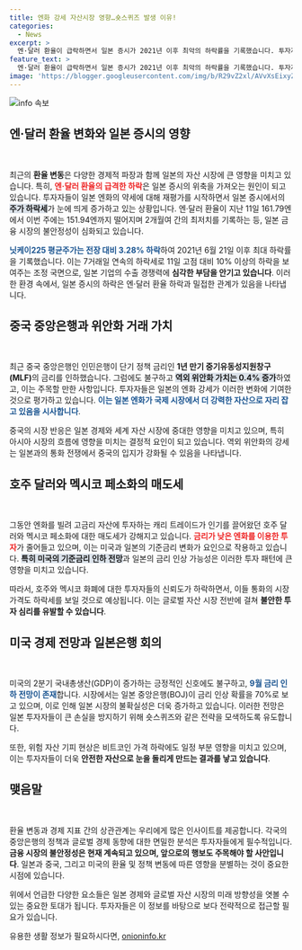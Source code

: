 ```yaml
---
title: 엔화 강세 자산시장 영향…숏스퀴즈 발생 이유!
categories:
  - News
excerpt: >
  엔·달러 환율이 급락하면서 일본 증시가 2021년 이후 최악의 하락률을 기록했습니다. 투자자들은 변화하는 시장에 재조정 중이며, 금리 인상 가능성도 점쳐지고 있습니다. 이번 변동성이 시장 전반에 미치는 영향은? 클릭해 보세요!
feature_text: >
  엔·달러 환율이 급락하면서 일본 증시가 2021년 이후 최악의 하락률을 기록했습니다. 투자자들은 변화하는 시장에 재조정 중이며, 금리 인상 가능성도 점쳐지고 있습니다. 이번 변동성이 시장 전반에 미치는 영향은? 클릭해 보세요!
image: 'https://blogger.googleusercontent.com/img/b/R29vZ2xl/AVvXsEixyZcFfHzMRdzZMjFBmAUKJYCLCGyLL1o632UiGVXcaFdKo_bkvkuCioo0uUKlGfBVcT3P84aROyZIXSBEx3Aw5nCQ3pTgDom1WDC4m8eifvWiAmWEEVb4x6G_l8C0QH225ldMjyaFvpxGEBGNO37VmDTDMHGhJPq73UglMfDca1-0aw/s1600/blogspot.png'
---
```


<p><img src="https://blogger.googleusercontent.com/img/b/R29vZ2xl/AVvXsEixyZcFfHzMRdzZMjFBmAUKJYCLCGyLL1o632UiGVXcaFdKo_bkvkuCioo0uUKlGfBVcT3P84aROyZIXSBEx3Aw5nCQ3pTgDom1WDC4m8eifvWiAmWEEVb4x6G_l8C0QH225ldMjyaFvpxGEBGNO37VmDTDMHGhJPq73UglMfDca1-0aw/s1600/blogspot.png" alt="info 속보" /></p>

<h2 data-ke-size="size26">엔·달러 환율 변화와 일본 증시의 영향</h2>

<p data-ke-size="size16">&nbsp;</p>

<p>최근의 <b>환율 변동</b>은 다양한 경제적 파장과 함께 일본의 자산 시장에 큰 영향을 미치고 있습니다. 특히, <b><span style="color: #ee2323;">엔·달러 환율의 급격한 하락</span></b>은 일본 증시의 위축을 가져오는 원인이 되고 있습니다. 투자자들이 일본 엔화의 약세에 대해 재평가를 시작하면서 일본 증시에서의 <b><span style="background-color: #21538527;">주가 하락세</span></b>가 눈에 띄게 증가하고 있는 상황입니다. 엔·달러 환율이 지난 11일 161.79엔에서 이번 주에는 151.94엔까지 떨어지며 2개월여 간의 최저치를 기록하는 등, 일본 금융 시장의 불안정성이 심화되고 있습니다. </p>

<p><b><span style="color: #1a5490;">닛케이225 평균주가는 전장 대비 3.28% 하락</span></b>하여 2021년 6월 21일 이후 최대 하락률을 기록했습니다. 이는 7거래일 연속의 하락세로 11일 고점 대비 10% 이상의 하락을 보여주는 조정 국면으로, 일본 기업의 수출 경쟁력에 <b>심각한 부담을 안기고 있습니다</b>. 이러한 환경 속에서, 일본 증시의 하락은 엔·달러 환율 하락과 밀접한 관계가 있음을 나타냅니다.</p>

<h2 data-ke-size="size26">중국 중앙은행과 위안화 거래 가치</h2>

<p data-ke-size="size16">&nbsp;</p>

<p>최근 중국 중앙은행인 인민은행이 단기 정책 금리인 <b>1년 만기 중기유동성지원창구(MLF)</b>의 금리를 인하했습니다. 그럼에도 불구하고 <b><span style="background-color: #21538527;">역외 위안화 가치는 0.4% 증가</span></b>하였고, 이는 주목할 만한 사항입니다. 투자자들은 일본의 엔화 강세가 이러한 변화에 기여한 것으로 평가하고 있습니다. <b><span style="color: #1a5490;">이는 일본 엔화가 국제 시장에서 더 강력한 자산으로 자리 잡고 있음을 시사합니다</span></b>.</p>

<p>중국의 시장 반응은 일본 경제와 세계 자산 시장에 중대한 영향을 미치고 있으며, 특히 아시아 시장의 흐름에 영향을 미치는 결정적 요인이 되고 있습니다. 역외 위안화의 강세는 일본과의 통화 전쟁에서 중국의 입지가 강화될 수 있음을 나타냅니다.</p>

<h2 data-ke-size="size26">호주 달러와 멕시코 페소화의 매도세</h2>

<p data-ke-size="size16">&nbsp;</p>

<p>그동안 엔화를 빌려 고금리 자산에 투자하는 캐리 트레이드가 인기를 끌어왔던 호주 달러와 멕시코 페소화에 대한 매도세가 강해지고 있습니다. <b><span style="color: #ee2323;">금리가 낮은 엔화를 이용한 투자</span></b>가 줄어들고 있으며, 이는 미국과 일본의 기준금리 변화가 요인으로 작용하고 있습니다. <b><span style="background-color: #21538527;">특히 미국의 기준금리 인하 전망</span></b>과 일본의 금리 인상 가능성은 이러한 투자 패턴에 큰 영향을 미치고 있습니다.</p>

<p>따라서, 호주와 멕시코 화폐에 대한 투자자들의 신뢰도가 하락하면서, 이들 통화의 시장가격도 하락세를 보일 것으로 예상됩니다. 이는 글로벌 자산 시장 전반에 걸쳐 <b>불안한 투자 심리를 유발할 수 있습니다</b>. </p>

<h2 data-ke-size="size26">미국 경제 전망과 일본은행 회의</h2>

<p data-ke-size="size16">&nbsp;</p>

<p>미국의 2분기 국내총생산(GDP)이 증가하는 긍정적인 신호에도 불구하고, <b><span style="color: #1a5490;">9월 금리 인하 전망이 존재</span></b>합니다. 시장에서는 일본 중앙은행(BOJ)이 금리 인상 확률을 70%로 보고 있으며, 이로 인해 일본 시장의 불확실성은 더욱 증가하고 있습니다. 이러한 전망은 일본 투자자들이 큰 손실을 방지하기 위해 숏스퀴즈와 같은 전략을 모색하도록 유도합니다. </p>

<p>또한, 위험 자산 기피 현상은 비트코인 가격 하락에도 일정 부분 영향을 미치고 있으며, 이는 투자자들이 더욱 <b>안전한 자산으로 눈을 돌리게 만드는 결과를 낳고 있습니다</b>. </p>

<h2 data-ke-size="size26">맺음말</h2>

<p data-ke-size="size16">&nbsp;</p>

<p>환율 변동과 경제 지표 간의 상관관계는 우리에게 많은 인사이트를 제공합니다. 각국의 중앙은행의 정책과 글로벌 경제 동향에 대한 면밀한 분석은 투자자들에게 필수적입니다. <b>금융 시장의 불안정성은 현재 계속되고 있으며, 앞으로의 행보도 주목해야 할 사안입니다</b>. 일본과 중국, 그리고 미국의 환율 및 정책 변동에 따른 영향을 분별하는 것이 중요한 시점에 있습니다. </p>

<p>위에서 언급한 다양한 요소들은 일본 경제와 글로벌 자산 시장의 미래 방향성을 엿볼 수 있는 중요한 토대가 됩니다. 투자자들은 이 정보를 바탕으로 보다 전략적으로 접근할 필요가 있습니다.</p>
유용한 생활 정보가 필요하시다면, <a href="https://onioninfo.kr" rel="dofollow">onioninfo.kr</a>


